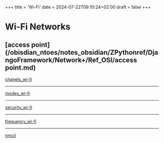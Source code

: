 +++
title = 'Wi-Fi'
date = 2024-07-22T09:10:24+02:00
draft = false
+++

# Wi-Fi Networks 

[access point](/obisdian_ntoes/notes_obsidian/ZPythonref/DjangoFramework/Network+/Ref_OSI/access point.md)
--- 

[chanels_wi-fi](/obisdian_ntoes/notes_obsidian/ZPythonref/DjangoFramework/Network+/WI-FI/chanels_wi-fi.md)

--- 
[modes_wi-fi](/obisdian_ntoes/notes_obsidian/ZPythonref/DjangoFramework/Network+/WI-FI/modes_wi-fi.md)

--- 
[security_wi-fi](/obisdian_ntoes/notes_obsidian/ZPythonref/DjangoFramework/Network+/WI-FI/security_wi-fi.md)

---
[frequency_wi-fi](/obisdian_ntoes/notes_obsidian/ZPythonref/DjangoFramework/Network+/WI-FI/frequency_wi-fi.md)


---
[nmcli]()
